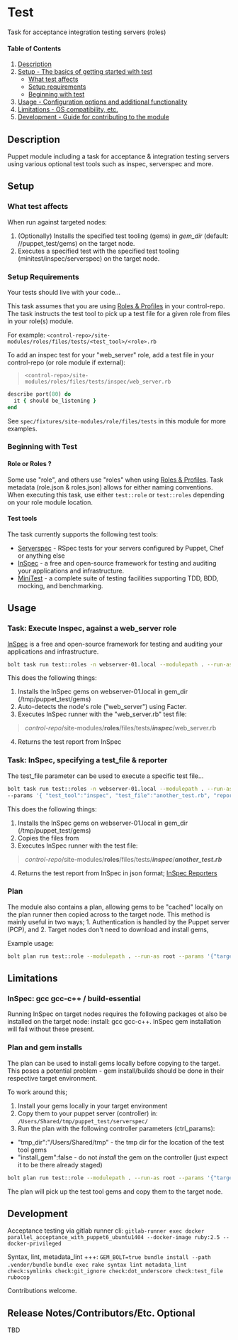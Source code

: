 
# Test

Task for acceptance integration testing servers (roles)

#### Table of Contents

1. [Description](#description)
2. [Setup - The basics of getting started with test](#setup)
    * [What test affects](#what-test-affects)
    * [Setup requirements](#setup-requirements)
    * [Beginning with test](#beginning-with-test)
3. [Usage - Configuration options and additional functionality](#usage)
4. [Limitations - OS compatibility, etc.](#limitations)
5. [Development - Guide for contributing to the module](#development)

## Description

Puppet module including a task for acceptance & integration testing servers
using various optional test tools such as inspec, serverspec and more.

## Setup

### What test affects

When run against targeted nodes:
1. (Optionally) Installs the specified test tooling (gems) in *gem_dir* (default: /<tmp>/puppet_test/gems) on the target node.
2. Executes a specified test with the specified test tooling (minitest/inspec/serverspec) on the target node.


### Setup Requirements

Your tests should live with your code...

This task assumes that you are using [Roles & Profiles](https://puppet.com/docs/pe/2019.0/the_roles_and_profiles_method.html) in your control-repo.
The task instructs the test tool to pick up a test file for a given role from files in your role(s) module.

For example: `<control-repo>/site-modules/roles/files/tests/<test_tool>/<role>.rb`

To add an inspec test for your "web_server" role, add a test file in your control-repo (or role module if external):
>`<control-repo>/site-modules/roles/files/tests/inspec/web_server.rb`
```ruby
describe port(80) do
  it { should be_listening }
end
```

See `spec/fixtures/site-modules/role/files/tests` in this module for more examples.



### Beginning with Test

#### Role or Roles ?

Some use "role", and others use "roles" when using [Roles & Profiles](https://puppet.com/docs/pe/2019.0/the_roles_and_profiles_method.html).
Task metadata (role.json & roles.json) allows for either naming conventions. When executing this task, use either `test::role` or `test::roles` depending on your role module location.

#### Test tools

The task currently supports the following test tools:

- [Serverspec](https://serverspec.org/) - RSpec tests for your servers configured by Puppet, Chef or anything else
- [InSpec](https://www.inspec.io) - a free and open-source framework for testing and auditing your applications and infrastructure.
- [MiniTest](https://github.com/seattlerb/minitest) - a complete suite of testing facilities supporting TDD, BDD, mocking, and benchmarking.


## Usage

### Task: Execute Inspec, against a web_server role

[InSpec](https://www.inspec.io) is a free and open-source framework for testing and auditing your applications and infrastructure.

```bash
bolt task run test::roles -n webserver-01.local --modulepath . --run-as root test_tool=inspec
```

This does the following things:
1. Installs the InSpec gems on webserver-01.local in gem_dir (/tmp/puppet_test/gems)
2. Auto-detects the node's role ("web_server") using Facter.
3. Executes InSpec runner with the "web_server.rb" test file:
> *control-repo*/site-modules/**roles**/files/tests/***inspec***/web_server.rb
4. Returns the test report from InSpec 


### Task: InSpec, specifying a test_file & reporter

The test_file parameter can be used to execute a specific test file...

```bash
bolt task run test::roles -n webserver-01.local --modulepath . --run-as root \
--params '{ "test_tool":"inspec", "test_file":"another_test.rb", "reporter":"json" }'
```

This does the following things:
1. Installs the InSpec gems on webserver-01.local in gem_dir (/tmp/puppet_test/gems)
2. Copies the files from 
3. Executes InSpec runner with the test file: 
> *control-repo*/site-modules/**roles**/files/tests/***inspec***/***another_test.rb*** 
4. Returns the test report from InSpec in json format; [InSpec Reporters](https://www.inspec.io/docs/reference/reporters/)


### Plan

The module also contains a plan, allowing gems to be "cached" locally on the plan runner then copied across to the target node.
This method is mainly useful in two ways; 1. Authentication is handled by the Puppet server (PCP), and 2. Target nodes don't need to download and install gems,

Example usage:

```bash
bolt plan run test::role --modulepath . --run-as root --params '{"target":"webserver.local","test_params":{"test_tool":"serverspec","test_file":"webserver.rb"},"ctrl_params":{"tmp_dir":"/Users/Shared/tmp"}}'
```


## Limitations

### InSpec: gcc gcc-c++ / build-essential

Running InSpec on target nodes requires the following packages ot also be installed on the target node: install: gcc gcc-c++. InSpec gem installation will fail without these present.

### Plan and gem installs

The plan can be used to install gems locally before copying to the target.
This poses a potential problem - gem install/builds should be done in their respective target environment.

To work around this;

1. Install your gems locally in your target environment
2. Copy them to your puppet server (controller) in:
`/Users/Shared/tmp/puppet_test/serverspec/`
3. Run the plan with the following controller parameters (ctrl_params):
- "tmp_dir":"/Users/Shared/tmp" - the tmp dir for the location of the test tool gems
- "install_gem":false - do not *install* the gem on the controller (just expect it to be there already staged)

```bash
bolt plan run test::role --modulepath . --run-as root --params '{"target":"webserver.local","test_params":{"test_tool":"serverspec" "test_file":"webserver.rb"},"ctrl_params":{"tmp_dir":"/Users/Shared/tmp","install_gem":false}}'
```

The plan will pick up the test tool gems and copy them to the target node.


## Development

Acceptance testing via gitlab runner cli:
```gitlab-runner exec docker parallel_acceptance_with_puppet6_ubuntu1404 --docker-image ruby:2.5 --docker-privileged```

Syntax, lint, metadata_lint +++:
`GEM_BOLT=true bundle install --path .vendor/bundle`
`bundle exec rake syntax lint metadata_lint check:symlinks check:git_ignore check:dot_underscore check:test_file rubocop`

Contributions welcome.

## Release Notes/Contributors/Etc. **Optional**

TBD
